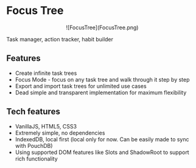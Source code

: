 # Focus Tree

<p align="center">
![FocusTree](FocusTree.png)
</p>

Task manager, action tracker, habit builder

## Features

- Create infinite task trees
- Focus Mode - focus on any task tree and walk through it step by step
- Export and import task trees for unlimited use cases
- Dead simple and transparent implementation for maximum flexibility

## Tech features

- VanillaJS, HTML5, CSS3
- Extremely simple, no dependencies
- IndexedDB, local first (local only for now. Can be easily made to sync with PouchDB)
- Using supported DOM features like Slots and ShadowRoot to support rich functionality
